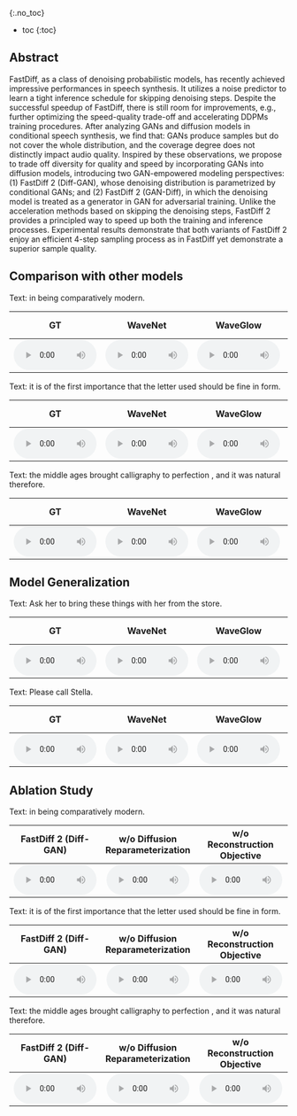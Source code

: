 

{:.no_toc}
* toc
{:toc}
## Abstract

FastDiff, as a class of denoising probabilistic models, has recently achieved impressive performances in speech synthesis. It utilizes a noise predictor to learn a tight inference schedule for skipping denoising steps. Despite the successful speedup of FastDiff, there is still room for improvements, e.g., further optimizing the speed-quality trade-off and accelerating DDPMs training procedures. After analyzing GANs and diffusion models in conditional speech synthesis, we find that: GANs produce samples but do not cover the whole distribution, and the coverage degree does not distinctly impact audio quality. Inspired by these observations, we propose to trade off diversity for quality and speed by incorporating GANs into diffusion models, introducing two GAN-empowered modeling perspectives: (1) FastDiff 2 (Diff-GAN), whose denoising distribution is parametrized by conditional GANs; and (2) FastDiff 2 (GAN-Diff), in which the denoising model is treated as a generator in GAN for adversarial training. Unlike the acceleration methods based on skipping the denoising steps, FastDiff 2 provides a principled way to speed up both the training and inference processes. Experimental results demonstrate that both variants of FastDiff 2 enjoy an efficient 4-step sampling process as in FastDiff yet demonstrate a superior sample quality.

## Comparison with other models

<ruby>Text: in being comparatively modern.</ruby>
<table>
	<thead>
		<tr>
			<th style="text-align: center">GT</th>
            <th style="text-align: center">WaveNet</th>
			<th style="text-align: center">WaveGlow</th>
			<th style="text-align: center">HIFI-GAN</th>
            <th style="text-align: center">UnivNet</th>
			<th style="text-align: center">Diffwave</th>
			<th style="text-align: center">WaveGrad</th>
            <th style="text-align: center">FastDiff</th>
			<th style="text-align: center">FastDiff 2 (Diff-GAN)</th>
            <th style="text-align: center">FastDiff 2 (GAN-Diff)</th>
		</tr>
	</thead>
	<tbody>
		<tr>
			<td style="text-align: center"><audio controls style="width: 150px;"><source src="wavs/Comparision/GT/001.wav" type="audio/wav"></audio></td>
			<td style="text-align: center"><audio controls style="width: 150px;"><source src="wavs/Comparision/WaveNet/001.wav" type="audio/wav"></audio></td>
            <td style="text-align: center"><audio controls style="width: 150px;"><source src="wavs/Comparision/WaveGlow/001.wav" type="audio/wav"></audio></td>
			<td style="text-align: center"><audio controls style="width: 150px;"><source src="wavs/Comparision/HIFIGAN/001.wav" type="audio/wav"></audio></td>
            <td style="text-align: center"><audio controls style="width: 150px;"><source src="wavs/Comparision/UnivNet/001.wav" type="audio/wav"></audio></td>
			<td style="text-align: center"><audio controls style="width: 150px;"><source src="wavs/Comparision/Diffwave/001.wav" type="audio/wav"></audio></td>
            <td style="text-align: center"><audio controls style="width: 150px;"><source src="wavs/Comparision/WaveGrad/001.wav" type="audio/wav"></audio></td>
            <td style="text-align: center"><audio controls style="width: 150px;"><source src="wavs/Comparision/FastDiff/001.wav" type="audio/wav"></audio></td>
            <td style="text-align: center"><audio controls style="width: 150px;"><source src="wavs/Comparision/diffusion_leverage_GAN/001.wav" type="audio/wav"></audio></td>
            <td style="text-align: center"><audio controls style="width: 150px;"><source src="wavs/Comparision/GAN_leverage_diffusion/001.wav" type="audio/wav"></audio></td>
		</tr>
	</tbody>
</table>

<ruby>Text: it is of the first importance that the letter used should be fine in form.</ruby>
<table>
	<thead>
		<tr>
			<th style="text-align: center">GT</th>
            <th style="text-align: center">WaveNet</th>
			<th style="text-align: center">WaveGlow</th>
			<th style="text-align: center">HIFI-GAN</th>
            <th style="text-align: center">UnivNet</th>
			<th style="text-align: center">Diffwave</th>
			<th style="text-align: center">WaveGrad</th>
            <th style="text-align: center">FastDiff</th>
			<th style="text-align: center">FastDiff 2 (Diff-GAN)</th>
            <th style="text-align: center">FastDiff 2 (GAN-Diff)</th>
		</tr>
	</thead>
	<tbody>
		<tr>
			<td style="text-align: center"><audio controls style="width: 150px;"><source src="wavs/Comparision/GT/002.wav" type="audio/wav"></audio></td>
			<td style="text-align: center"><audio controls style="width: 150px;"><source src="wavs/Comparision/WaveNet/002.wav" type="audio/wav"></audio></td>
            <td style="text-align: center"><audio controls style="width: 150px;"><source src="wavs/Comparision/WaveGlow/002.wav" type="audio/wav"></audio></td>
			<td style="text-align: center"><audio controls style="width: 150px;"><source src="wavs/Comparision/HIFIGAN/002.wav" type="audio/wav"></audio></td>
            <td style="text-align: center"><audio controls style="width: 150px;"><source src="wavs/Comparision/UnivNet/002.wav" type="audio/wav"></audio></td>
			<td style="text-align: center"><audio controls style="width: 150px;"><source src="wavs/Comparision/Diffwave/002.wav" type="audio/wav"></audio></td>
            <td style="text-align: center"><audio controls style="width: 150px;"><source src="wavs/Comparision/WaveGrad/002.wav" type="audio/wav"></audio></td>
            <td style="text-align: center"><audio controls style="width: 150px;"><source src="wavs/Comparision/FastDiff/002.wav" type="audio/wav"></audio></td>
            <td style="text-align: center"><audio controls style="width: 150px;"><source src="wavs/Comparision/diffusion_leverage_GAN/002.wav" type="audio/wav"></audio></td>
            <td style="text-align: center"><audio controls style="width: 150px;"><source src="wavs/Comparision/GAN_leverage_diffusion/002.wav" type="audio/wav"></audio></td>
		</tr>
	</tbody>
</table>

<ruby>Text: the middle ages brought calligraphy to perfection , and it was natural therefore.</ruby>
<table>
	<thead>
		<tr>
			<th style="text-align: center">GT</th>
            <th style="text-align: center">WaveNet</th>
			<th style="text-align: center">WaveGlow</th>
			<th style="text-align: center">HIFI-GAN</th>
            <th style="text-align: center">UnivNet</th>
			<th style="text-align: center">Diffwave</th>
			<th style="text-align: center">WaveGrad</th>
            <th style="text-align: center">FastDiff</th>
			<th style="text-align: center">FastDiff 2 (Diff-GAN)</th>
            <th style="text-align: center">FastDiff 2 (GAN-Diff)</th>
		</tr>
	</thead>
	<tbody>
		<tr>
			<td style="text-align: center"><audio controls style="width: 150px;"><source src="wavs/Comparision/GT/003.wav" type="audio/wav"></audio></td>
			<td style="text-align: center"><audio controls style="width: 150px;"><source src="wavs/Comparision/WaveNet/003.wav" type="audio/wav"></audio></td>
            <td style="text-align: center"><audio controls style="width: 150px;"><source src="wavs/Comparision/WaveGlow/003.wav" type="audio/wav"></audio></td>
			<td style="text-align: center"><audio controls style="width: 150px;"><source src="wavs/Comparision/HIFIGAN/003.wav" type="audio/wav"></audio></td>
            <td style="text-align: center"><audio controls style="width: 150px;"><source src="wavs/Comparision/UnivNet/003.wav" type="audio/wav"></audio></td>
			<td style="text-align: center"><audio controls style="width: 150px;"><source src="wavs/Comparision/Diffwave/003.wav" type="audio/wav"></audio></td>
            <td style="text-align: center"><audio controls style="width: 150px;"><source src="wavs/Comparision/WaveGrad/003.wav" type="audio/wav"></audio></td>
            <td style="text-align: center"><audio controls style="width: 150px;"><source src="wavs/Comparision/FastDiff/003.wav" type="audio/wav"></audio></td>
            <td style="text-align: center"><audio controls style="width: 150px;"><source src="wavs/Comparision/diffusion_leverage_GAN/003.wav" type="audio/wav"></audio></td>
            <td style="text-align: center"><audio controls style="width: 150px;"><source src="wavs/Comparision/GAN_leverage_diffusion/003.wav" type="audio/wav"></audio></td>
		</tr>
	</tbody>
</table>

## Model Generalization

<ruby>Text: Ask her to bring these things with her from the store.</ruby>
<table>
	<thead>
		<tr>
			<th style="text-align: center">GT</th>
            <th style="text-align: center">WaveNet</th>
			<th style="text-align: center">WaveGlow</th>
			<th style="text-align: center">HIFI-GAN</th>
            <th style="text-align: center">UnivNet</th>
			<th style="text-align: center">Diffwave</th>
			<th style="text-align: center">WaveGrad</th>
            <th style="text-align: center">FastDiff</th>
			<th style="text-align: center">FastDiff 2 (Diff-GAN)</th>
            <th style="text-align: center">FastDiff 2 (GAN-Diff)</th>
		</tr>
	</thead>
	<tbody>
		<tr>
			<td style="text-align: center"><audio controls style="width: 150px;"><source src="wavs/Generalization/GT/001.wav" type="audio/wav"></audio></td>
			<td style="text-align: center"><audio controls style="width: 150px;"><source src="wavs/Generalization/WaveNet/001.wav" type="audio/wav"></audio></td>
            <td style="text-align: center"><audio controls style="width: 150px;"><source src="wavs/Generalization/WaveGlow/001.wav" type="audio/wav"></audio></td>
			<td style="text-align: center"><audio controls style="width: 150px;"><source src="wavs/Generalization/HIFIGAN/001.wav" type="audio/wav"></audio></td>
            <td style="text-align: center"><audio controls style="width: 150px;"><source src="wavs/Generalization/UnivNet/001.wav" type="audio/wav"></audio></td>
			<td style="text-align: center"><audio controls style="width: 150px;"><source src="wavs/Generalization/Diffwave/001.wav" type="audio/wav"></audio></td>
            <td style="text-align: center"><audio controls style="width: 150px;"><source src="wavs/Generalization/WaveGrad/001.wav" type="audio/wav"></audio></td>
            <td style="text-align: center"><audio controls style="width: 150px;"><source src="wavs/Generalization/FastDiff/001.wav" type="audio/wav"></audio></td>
            <td style="text-align: center"><audio controls style="width: 150px;"><source src="wavs/Generalization/Diffusion_leverage_GAN/001.wav" type="audio/wav"></audio></td>
            <td style="text-align: center"><audio controls style="width: 150px;"><source src="wavs/Generalization/GAN_leverage_diffusion/001.wav" type="audio/wav"></audio></td>
		</tr>
	</tbody>
</table>



<ruby>Text: Please call Stella.</ruby>
<table>
	<thead>
		<tr>
			<th style="text-align: center">GT</th>
            <th style="text-align: center">WaveNet</th>
			<th style="text-align: center">WaveGlow</th>
			<th style="text-align: center">HIFI-GAN</th>
            <th style="text-align: center">UnivNet</th>
			<th style="text-align: center">Diffwave</th>
			<th style="text-align: center">WaveGrad</th>
            <th style="text-align: center">FastDiff</th>
			<th style="text-align: center">FastDiff 2 (Diff-GAN)</th>
            <th style="text-align: center">FastDiff 2 (GAN-Diff)</th>
		</tr>
	</thead>
	<tbody>
		<tr>
			<td style="text-align: center"><audio controls style="width: 150px;"><source src="wavs/Generalization/GT/002.wav" type="audio/wav"></audio></td>
			<td style="text-align: center"><audio controls style="width: 150px;"><source src="wavs/Generalization/WaveNet/002.wav" type="audio/wav"></audio></td>
            <td style="text-align: center"><audio controls style="width: 150px;"><source src="wavs/Generalization/WaveGlow/002.wav" type="audio/wav"></audio></td>
			<td style="text-align: center"><audio controls style="width: 150px;"><source src="wavs/Generalization/HIFIGAN/002.wav" type="audio/wav"></audio></td>
            <td style="text-align: center"><audio controls style="width: 150px;"><source src="wavs/Generalization/UnivNet/002.wav" type="audio/wav"></audio></td>
			<td style="text-align: center"><audio controls style="width: 150px;"><source src="wavs/Generalization/Diffwave/002.wav" type="audio/wav"></audio></td>
            <td style="text-align: center"><audio controls style="width: 150px;"><source src="wavs/Generalization/WaveGrad/002.wav" type="audio/wav"></audio></td>
            <td style="text-align: center"><audio controls style="width: 150px;"><source src="wavs/Generalization/FastDiff/002.wav" type="audio/wav"></audio></td>
            <td style="text-align: center"><audio controls style="width: 150px;"><source src="wavs/Generalization/Diffusion_leverage_GAN/002.wav" type="audio/wav"></audio></td>
            <td style="text-align: center"><audio controls style="width: 150px;"><source src="wavs/Generalization/GAN_leverage_diffusion/002.wav" type="audio/wav"></audio></td>
		</tr>
	</tbody>
</table>



## Ablation Study

<ruby>Text: in being comparatively modern.</ruby>
<table>
	<thead>
		<tr>
			<th style="text-align: center">FastDiff 2 (Diff-GAN)</th>
            <th style="text-align: center">w/o Diffusion Reparameterization</th>
            <th style="text-align: center">w/o Reconstruction Objective</th>
            <th style="text-align: center">FastDiff 2 (GAN-Diff)</th>
            <th style="text-align: center">w/o Reconstruction Objective</th>
		</tr>
	</thead>
	<tbody>
		<tr>
			<td style="text-align: center"><audio controls style="width: 150px;"><source src="wavs/Ablation/diffgan/001.wav" type="audio/wav"></audio></td>
			<td style="text-align: center"><audio controls style="width: 150px;"><source src="wavs/Ablation/diffgan_w_o_DR/001.wav" type="audio/wav"></audio></td>
            <td style="text-align: center"><audio controls style="width: 150px;"><source src="wavs/Ablation/diffgan_w_o_RB/001.wav" type="audio/wav"></audio></td>
			<td style="text-align: center"><audio controls style="width: 150px;"><source src="wavs/Ablation/gandiff/001.wav" type="audio/wav"></audio></td>
            <td style="text-align: center"><audio controls style="width: 150px;"><source src="wavs/Ablation/gandiff_w_o_DR/001.wav" type="audio/wav"></audio></td>
		</tr>
	</tbody>
</table>

<ruby>Text: it is of the first importance that the letter used should be fine in form.</ruby>
<table>
	<thead>
		<tr>
			<th style="text-align: center">FastDiff 2 (Diff-GAN)</th>
            <th style="text-align: center">w/o Diffusion Reparameterization</th>
            <th style="text-align: center">w/o Reconstruction Objective</th>
            <th style="text-align: center">FastDiff 2 (GAN-Diff)</th>
            <th style="text-align: center">w/o Reconstruction Objective</th>
		</tr>
	</thead>
	<tbody>
		<tr>
			<td style="text-align: center"><audio controls style="width: 150px;"><source src="wavs/Ablation/diffgan/002.wav" type="audio/wav"></audio></td>
			<td style="text-align: center"><audio controls style="width: 150px;"><source src="wavs/Ablation/diffgan_w_o_DR/002.wav" type="audio/wav"></audio></td>
            <td style="text-align: center"><audio controls style="width: 150px;"><source src="wavs/Ablation/diffgan_w_o_RB/002.wav" type="audio/wav"></audio></td>
			<td style="text-align: center"><audio controls style="width: 150px;"><source src="wavs/Ablation/gandiff/002.wav" type="audio/wav"></audio></td>
            <td style="text-align: center"><audio controls style="width: 150px;"><source src="wavs/Ablation/gandiff_w_o_DR/002.wav" type="audio/wav"></audio></td>
		</tr>
	</tbody>
</table>

<ruby>Text: the middle ages brought calligraphy to perfection , and it was natural therefore.</ruby>
<table>
	<thead>
		<tr>
			<th style="text-align: center">FastDiff 2 (Diff-GAN)</th>
            <th style="text-align: center">w/o Diffusion Reparameterization</th>
            <th style="text-align: center">w/o Reconstruction Objective</th>
            <th style="text-align: center">FastDiff 2 (GAN-Diff)</th>
            <th style="text-align: center">w/o Reconstruction Objective</th>
		</tr>
	</thead>
	<tbody>
		<tr>
			<td style="text-align: center"><audio controls style="width: 150px;"><source src="wavs/Ablation/diffgan/003.wav" type="audio/wav"></audio></td>
			<td style="text-align: center"><audio controls style="width: 150px;"><source src="wavs/Ablation/diffgan_w_o_DR/003.wav" type="audio/wav"></audio></td>
            <td style="text-align: center"><audio controls style="width: 150px;"><source src="wavs/Ablation/diffgan_w_o_RB/003.wav" type="audio/wav"></audio></td>
			<td style="text-align: center"><audio controls style="width: 150px;"><source src="wavs/Ablation/gandiff/003.wav" type="audio/wav"></audio></td>
            <td style="text-align: center"><audio controls style="width: 150px;"><source src="wavs/Ablation/gandiff_w_o_DR/003.wav" type="audio/wav"></audio></td>
		</tr>
	</tbody>
</table>
